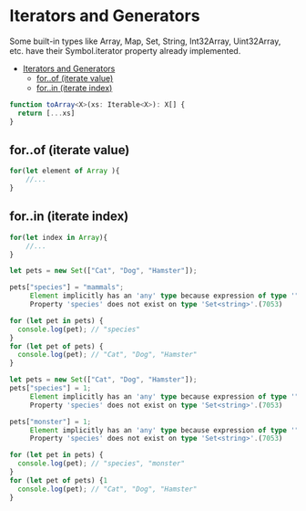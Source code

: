 # Iterators and Generators

Some built-in types like Array, Map, Set, String, Int32Array, Uint32Array, etc. have their Symbol.iterator property already implemented.

- [Iterators and Generators](#iterators-and-generators)
  - [for..of (iterate value)](#forof-iterate-value)
  - [for..in (iterate index)](#forin-iterate-index)

```typescript
function toArray<X>(xs: Iterable<X>): X[] {
  return [...xs]
}
```

## for..of (iterate value)

```typescript
for(let element of Array ){
    //...
}
```

## for..in (iterate index)

```typescript
for(let index in Array){
    //...
}
```

```typescript 
let pets = new Set(["Cat", "Dog", "Hamster"]);

pets["species"] = "mammals";
     Element implicitly has an 'any' type because expression of type '"species"' can't be used to index type 'Set<string>'.  
     Property 'species' does not exist on type 'Set<string>'.(7053)

for (let pet in pets) {
  console.log(pet); // "species"
}
for (let pet of pets) {
  console.log(pet); // "Cat", "Dog", "Hamster"
}
```


```typescript
let pets = new Set(["Cat", "Dog", "Hamster"]);
pets["species"] = 1;
     Element implicitly has an 'any' type because expression of type '"species"' can't be used to index type 'Set<string>'.  
     Property 'species' does not exist on type 'Set<string>'.(7053)

pets["monster"] = 1;
     Element implicitly has an 'any' type because expression of type '"species"' can't be used to index type 'Set<string>'.  
     Property 'species' does not exist on type 'Set<string>'.(7053)

for (let pet in pets) {
  console.log(pet); // "species", "monster"
}
for (let pet of pets) {1
  console.log(pet); // "Cat", "Dog", "Hamster"
}
```

